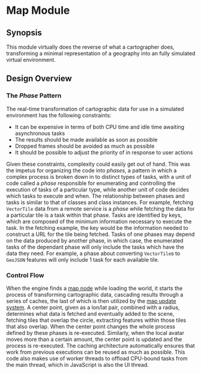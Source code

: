 
# Map Module

## Synopsis

This module virtually does the reverse of what a cartographer does, transforming a minimal representation of a geography into an fully simulated virtual environment.

## Design Overview

### The _Phase_ Pattern

The real-time transformation of cartographic data for use in a simulated environment has the following constraints: 
- It can be expensive in terms of both CPU time and idle time awaiting asynchronous tasks
- The results should be made available as soon as possible
- Dropped frames should be avoided as much as possible
- It should be possible to adjust the priority of in response to user actions

Given these constraints, complexity could easily get out of hand. This was the impetus for organizing the code into _phases_, a pattern in which a complex process is broken down in to distinct types of tasks, with a unit of code called a _phase_ responsible for enumerating and controlling the execution of tasks of a particular type, while another unit of code decides which tasks to execute and when. The relationship between phases and tasks is similar to that of classes and class instances. For example, fetching `VectorTile` data from a remote service is a _phase_ while fetching the data for a particular tile is a task within that phase. Tasks are identified by keys, which are composed of the minimum information necessary to execute the task. In the fetching example, the key would be the information needed to construct a URL for the tile being fetched. Tasks of one phases may depend on the data produced by another phase, in which case, the enumerated tasks of the dependant phase will only include the tasks which have the data they need. For example, a phase about converting `VectorTile`s to `GeoJSON` features will only include 1 task for each available tile.

### Control Flow

When the engine finds a [map node](packages/editor/src/nodes/MapNode.ts) while loading the world, it starts the process of transforming cartographic data, cascading results through a series of caches, the last of which is then utilized by the [map update system](/packages/engine/src/map/MapUpdateSystem.ts). A center point, given as a lon/lat pair, combined with a radius, determines what data is fetched and eventually added to the scene, fetching tiles that overlap the circle, extracting features within those tiles that also overlap. When the center point changes the whole process defined by these phases is re-executed. Similarly, when the local avatar moves more than a certain amount, the center point is updated and the process is re-executed. The caching architecture automatically ensures that work from previous executions can be reused as much as possible. This code also makes use of worker threads to offload CPU-bound tasks from the main thread, which in JavaScript is also the UI thread.

